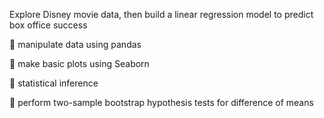  Explore Disney movie data, then build a linear regression model to predict box office success
 
 :round_pushpin: manipulate data using pandas 
 
 :round_pushpin: make basic plots using Seaborn
 
 :round_pushpin: statistical inference 
 
 :round_pushpin: perform two-sample bootstrap hypothesis tests for difference of means
